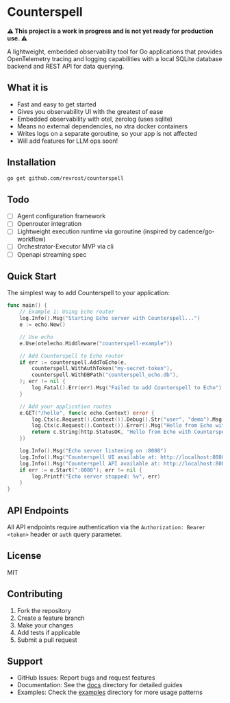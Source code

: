 # Counterspell

**⚠️ This project is a work in progress and is not yet ready for production use. ⚠️**

A lightweight, embedded observability tool for Go applications that provides OpenTelemetry tracing and logging capabilities with a local SQLite database backend and REST API for data querying.

## What it is

- Fast and easy to get started
- Gives you observability UI with the greatest of ease
- Embedded observability with otel, zerolog (uses sqlite)
- Means no external dependencies, no xtra docker containers
- Writes logs on a separate goroutine, so your app is not affected
- Will add features for LLM ops soon!

## Installation

```bash
go get github.com/revrost/counterspell
```

## Todo

- [ ] Agent configuration framework
- [ ] Openrouter integration
- [ ] Lightweight execution runtime via goroutine (inspired by cadence/go-workflow)
- [ ] Orchestrator-Executor MVP via cli
- [ ] Openapi streaming spec

## Quick Start

The simplest way to add Counterspell to your application:

```go
func main() {
	// Example 1: Using Echo router
	log.Info().Msg("Starting Echo server with Counterspell...")
	e := echo.New()

	// Use echo
	e.Use(otelecho.Middleware("counterspell-example"))

	// Add Counterspell to Echo router
	if err := counterspell.AddToEcho(e,
		counterspell.WithAuthToken("my-secret-token"),
		counterspell.WithDBPath("counterspell_echo.db"),
	); err != nil {
		log.Fatal().Err(err).Msg("Failed to add Counterspell to Echo")
	}

	// Add your application routes
	e.GET("/hello", func(c echo.Context) error {
		log.Ctx(c.Request().Context()).Debug().Str("user", "demo").Msg("Hello from Echo with Counterspell!")
		log.Ctx(c.Request().Context()).Error().Msg("Hello from Echo with Counterspell!")
		return c.String(http.StatusOK, "Hello from Echo with Counterspell!")
	})

	log.Info().Msg("Echo server listening on :8080")
	log.Info().Msg("Counterspell UI available at: http://localhost:8080/counterspell/health")
	log.Info().Msg("Counterspell API available at: http://localhost:8080/counterspell/api/logs?secret=my-secret-token")
	if err := e.Start(":8080"); err != nil {
		log.Printf("Echo server stopped: %v", err)
	}
}
```

## API Endpoints

All API endpoints require authentication via the `Authorization: Bearer <token>` header or `auth` query parameter.

## License

MIT

## Contributing

1. Fork the repository
2. Create a feature branch
3. Make your changes
4. Add tests if applicable
5. Submit a pull request

## Support

- GitHub Issues: Report bugs and request features
- Documentation: See the [docs](./docs) directory for detailed guides
- Examples: Check the [examples](./examples) directory for more usage patterns
